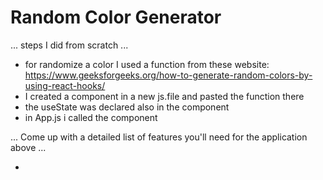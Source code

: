 # Random Color Generator

... steps I did from scratch ...

- for randomize a color I used a function from these website: https://www.geeksforgeeks.org/how-to-generate-random-colors-by-using-react-hooks/
- I created a component in a new js.file and pasted the function there
- the useState was declared also in the component
- in App.js i called the component

... Come up with a detailed list of features you'll need for the application above ...

-
